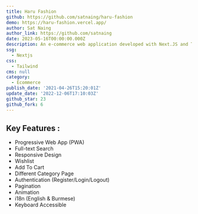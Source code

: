 ```yaml
---
title: Haru Fashion
github: https://github.com/satnaing/haru-fashion
demo: https://haru-fashion.vercel.app/
author: Sat Naing
author_link: https://github.com/satnaing
date: 2023-05-16T00:00:00.000Z
description: An e-commerce web application developed with Next.JS and TypeScript
ssg:
  - Nextjs
css:
  - Tailwind
cms: null
category:
  - Ecommerce
publish_date: '2021-04-26T15:20:01Z'
update_date: '2022-12-06T17:10:03Z'
github_star: 23
github_fork: 6
---
```


## Key Features :

- Progressive Web App (PWA)
- Full-text Search
- Responsive Design
- Wishlist
- Add To Cart
- Different Category Page
- Authentication (Register/Login/Logout)
- Pagination
- Animation
- i18n (English & Burmese)
- Keyboard Accessible